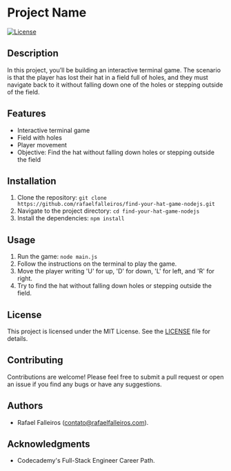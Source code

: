 # Project Name

[![License](https://img.shields.io/badge/license-MIT-blue.svg)](https://opensource.org/licenses/MIT)

## Description

In this project, you’ll be building an interactive terminal game. The scenario is that the player has lost their hat in a field full of holes, and they must navigate back to it without falling down one of the holes or stepping outside of the field.

## Features

- Interactive terminal game
- Field with holes
- Player movement
- Objective: Find the hat without falling down holes or stepping outside the field

## Installation

1. Clone the repository: `git clone https://github.com/rafaelfalleiros/find-your-hat-game-nodejs.git`
2. Navigate to the project directory: `cd find-your-hat-game-nodejs`
3. Install the dependencies: `npm install`

## Usage

1. Run the game: `node main.js`
2. Follow the instructions on the terminal to play the game.
3. Move the player writing 'U' for up, 'D' for down, 'L' for left, and 'R' for right.
4. Try to find the hat without falling down holes or stepping outside the field.

## License

This project is licensed under the MIT License. See the [LICENSE](LICENSE) file for details.

## Contributing

Contributions are welcome! Please feel free to submit a pull request or open an issue if you find any bugs or have any suggestions.

## Authors

- Rafael Falleiros (contato@rafaelfalleiros.com).

## Acknowledgments

- Codecademy's Full-Stack Engineer Career Path.
